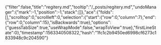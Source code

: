 {"filter":false,"title":"regitery.md","tooltip":"/_posts/regitery.md","undoManager":{"mark":-1,"position":-1,"stack":[]},"ace":{"folds":[],"scrolltop":0,"scrollleft":0,"selection":{"start":{"row":0,"column":7},"end":{"row":0,"column":15},"isBackwards":true},"options":{"guessTabSize":true,"useWrapMode":false,"wrapToView":true},"firstLineState":0},"timestamp":1563340508322,"hash":"1fc1c2b9450ed6998cf6273c1833948c9c204590"}